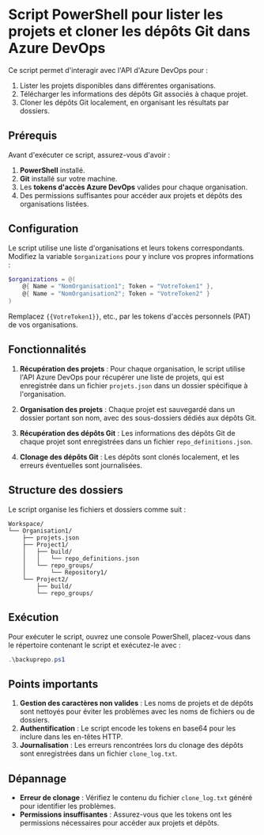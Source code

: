 # Script PowerShell pour lister les projets et cloner les dépôts Git dans Azure DevOps

Ce script permet d'interagir avec l'API d'Azure DevOps pour :

1. Lister les projets disponibles dans différentes organisations.
2. Télécharger les informations des dépôts Git associés à chaque projet.
3. Cloner les dépôts Git localement, en organisant les résultats par dossiers.

## Prérequis

Avant d'exécuter ce script, assurez-vous d'avoir :

1. **PowerShell** installé.
2. **Git** installé sur votre machine.
3. Les **tokens d'accès Azure DevOps** valides pour chaque organisation.
4. Des permissions suffisantes pour accéder aux projets et dépôts des organisations listées.

## Configuration

Le script utilise une liste d'organisations et leurs tokens correspondants. Modifiez la variable `$organizations` pour y inclure vos propres informations :

```powershell
$organizations = @(
    @{ Name = "NomOrganisation1"; Token = "VotreToken1" },
    @{ Name = "NomOrganisation2"; Token = "VotreToken2" }
)
```

Remplacez `{{VotreToken1}}`, etc., par les tokens d'accès personnels (PAT) de vos organisations.

## Fonctionnalités

1. **Récupération des projets** : Pour chaque organisation, le script utilise l'API Azure DevOps pour récupérer une liste de projets, qui est enregistrée dans un fichier `projets.json` dans un dossier spécifique à l'organisation.

2. **Organisation des projets** : Chaque projet est sauvegardé dans un dossier portant son nom, avec des sous-dossiers dédiés aux dépôts Git.

3. **Récupération des dépôts Git** : Les informations des dépôts Git de chaque projet sont enregistrées dans un fichier `repo_definitions.json`.

4. **Clonage des dépôts Git** : Les dépôts sont clonés localement, et les erreurs éventuelles sont journalisées.

## Structure des dossiers

Le script organise les fichiers et dossiers comme suit :

```
Workspace/
└── Organisation1/
    ├── projets.json
    ├── Project1/
    │   ├── build/
    │   │   └── repo_definitions.json
    │   └── repo_groups/
    │       └── Repository1/
    └── Project2/
        ├── build/
        └── repo_groups/
```

## Exécution

Pour exécuter le script, ouvrez une console PowerShell, placez-vous dans le répertoire contenant le script et exécutez-le avec :

```powershell
.\backuprepo.ps1
```

## Points importants

1. **Gestion des caractères non valides** : Les noms de projets et de dépôts sont nettoyés pour éviter les problèmes avec les noms de fichiers ou de dossiers.
2. **Authentification** : Le script encode les tokens en base64 pour les inclure dans les en-têtes HTTP.
3. **Journalisation** : Les erreurs rencontrées lors du clonage des dépôts sont enregistrées dans un fichier `clone_log.txt`.

## Dépannage

- **Erreur de clonage** : Vérifiez le contenu du fichier `clone_log.txt` généré pour identifier les problèmes.
- **Permissions insuffisantes** : Assurez-vous que les tokens ont les permissions nécessaires pour accéder aux projets et dépôts.

